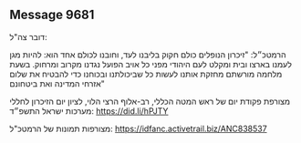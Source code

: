 ## Message 9681

דובר צה"ל:

הרמטכ״ל: "זיכרון הנופלים כולם חקוק בליבנו לעד, וחובנו לכולם אחד הוא: להיות מגן לעמנו בארצו ובית ומקלט לעם היהודי מפני כל אויב הפועל נגדנו מקרוב ומרחוק. בשעת מלחמה מורשתם מחזקת אותנו לעשות כל שביכולתנו ובכוחנו כדי להבטיח את שלום אזרחי המדינה ואת ביטחונם"

מצורפת פקודת יום של ראש המטה הכללי, רב-אלוף הרצי הלוי, לציון יום הזיכרון לחללי מערכות ישראל התשפ״ד: https://did.li/hPJTY

מצורפות תמונות של הרמטכ"ל: https://idfanc.activetrail.biz/ANC838537

